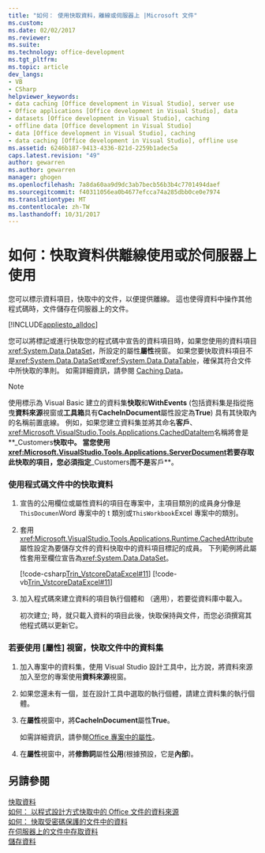 ```yaml
---
title: "如何： 使用快取資料，離線或伺服器上 |Microsoft 文件"
ms.custom: 
ms.date: 02/02/2017
ms.reviewer: 
ms.suite: 
ms.technology: office-development
ms.tgt_pltfrm: 
ms.topic: article
dev_langs:
- VB
- CSharp
helpviewer_keywords:
- data caching [Office development in Visual Studio], server use
- Office applications [Office development in Visual Studio], data
- datasets [Office development in Visual Studio], caching
- offline data [Office development in Visual Studio]
- data [Office development in Visual Studio], caching
- data caching [Office development in Visual Studio], offline use
ms.assetid: 6246b187-9413-4336-821d-2259b1adec5a
caps.latest.revision: "49"
author: gewarren
ms.author: gewarren
manager: ghogen
ms.openlocfilehash: 7a8da60aa9d9dc3ab7becb56b3b4c7701494daef
ms.sourcegitcommit: f40311056ea0b4677efcca74a285dbb0ce0e7974
ms.translationtype: MT
ms.contentlocale: zh-TW
ms.lasthandoff: 10/31/2017
---
```

# <a name="how-to-cache-data-for-use-offline-or-on-a-server"></a>如何：快取資料供離線使用或於伺服器上使用
  您可以標示資料項目，快取中的文件，以便提供離線。 這也使得資料中操作其他程式碼時，文件儲存在伺服器上的文件。  
  
 [!INCLUDE[appliesto_alldoc](../vsto/includes/appliesto-alldoc-md.md)]  
  
 您可以將標記或進行快取您的程式碼中宣告的資料項目時，如果您使用的資料項目<xref:System.Data.DataSet>，所設定的屬性**屬性**視窗。 如果您要快取資料項目不是<xref:System.Data.DataSet>或<xref:System.Data.DataTable>，確保其符合文件中所快取的準則。 如需詳細資訊，請參閱 [Caching Data](../vsto/caching-data.md)。  
  
> [!NOTE]  
>  使用標示為 Visual Basic 建立的資料集**快取**和**WithEvents** (包括資料集是指從拖曳**資料來源**視窗或**工具箱**具有**CacheInDocument**屬性設定為**True**) 具有其快取內的名稱前置底線。 例如，如果您建立資料集並將其命名**客戶**、<xref:Microsoft.VisualStudio.Tools.Applications.CachedDataItem>名稱將會是**_Customers**快取中。 當您使用<xref:Microsoft.VisualStudio.Tools.Applications.ServerDocument>若要存取此快取的項目，您必須指定**_Customers**而不是**客戶**。  
  
### <a name="to-cache-data-in-the-document-using-code"></a>使用程式碼文件中的快取資料  
  
1.  宣告的公用欄位或屬性資料的項目在專案中，主項目類別的成員身分像是`ThisDocumen`Word 專案中的 t 類別或`ThisWorkbook`Excel 專案中的類別。  
  
2.  套用<xref:Microsoft.VisualStudio.Tools.Applications.Runtime.CachedAttribute>屬性設定為要儲存文件的資料快取中的資料項目標記的成員。 下列範例將此屬性套用至欄位宣告為<xref:System.Data.DataSet>。  
  
     [!code-csharp[Trin_VstcoreDataExcel#11](../vsto/codesnippet/CSharp/Trin_VstcoreDataExcelCS/Sheet1.cs#11)]
     [!code-vb[Trin_VstcoreDataExcel#11](../vsto/codesnippet/VisualBasic/Trin_VstcoreDataExcelVB/Sheet1.vb#11)]  
  
3.  加入程式碼來建立資料的項目執行個體和 （適用），若要從資料庫中載入。  
  
     初次建立; 時，就只載入資料的項目此後，快取保持與文件，而您必須撰寫其他程式碼以更新它。  
  
### <a name="to-cache-a-dataset-in-the-document-by-using-the-properties-window"></a>若要使用 [屬性] 視窗，快取文件中的資料集  
  
1.  加入專案中的資料集，使用 Visual Studio 設計工具中，比方說，將資料來源加入至您的專案使用**資料來源**視窗。  
  
2.  如果您還未有一個，並在設計工具中選取的執行個體，請建立資料集的執行個體。  
  
3.  在**屬性**視窗中，將**CacheInDocument**屬性**True**。  
  
     如需詳細資訊，請參閱[Office 專案中的屬性](../vsto/properties-in-office-projects.md)。  
  
4.  在**屬性**視窗中，將**修飾詞**屬性**公用**(根據預設，它是**內部**)。  
  
## <a name="see-also"></a>另請參閱  
 [快取資料](../vsto/caching-data.md)   
 [如何： 以程式設計方式快取中的 Office 文件的資料來源](../vsto/how-to-programmatically-cache-a-data-source-in-an-office-document.md)   
 [如何： 快取受密碼保護的文件中的資料](../vsto/how-to-cache-data-in-a-password-protected-document.md)   
 [在伺服器上的文件中存取資料](../vsto/accessing-data-in-documents-on-the-server.md)   
 [儲存資料](/visualstudio/data-tools/saving-data)  
  
  